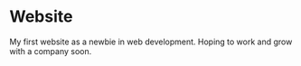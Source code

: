 # Website
My first website as a newbie in web development. Hoping to work and grow with a company soon.
